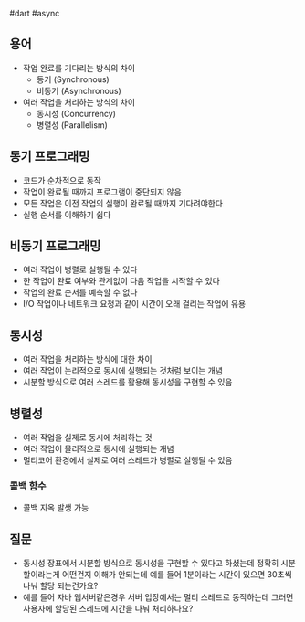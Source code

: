#dart #async

## 용어
- 작업 완료를 기다리는 방식의 차이
	- 동기 (Synchronous)
	- 비동기 (Asynchronous)
- 여러 작업을 처리하는 방식의 차이
	- 동시성 (Concurrency)
	- 병렬성 (Parallelism)

## 동기 프로그래밍
- 코드가 순차적으로 동작
- 작업이 완료될 때까지 프로그램이 중단되지 않음
- 모든 작업은 이전 작업의 실행이 완료될 때까지 기다려야한다
- 실행 순서를 이해하기 쉽다

## 비동기 프로그래밍
- 여러 작업이 병렬로 실행될 수 있다
- 한 작업이 완료 여부와 관계없이 다음 작업을 시작할 수 있다
- 작업의 완료 순서를 예측할 수 없다
- I/O 작업이나 네트워크 요청과 같이 시간이 오래 걸리는 작업에 유용

## 동시성
- 여러 작업을 처리하는 방식에 대한 차이
- 여러 작업이 논리적으로 동시에 실행되는 것처럼 보이는 개념
- 시분할 방식으로 여러 스레드를 활용해 동시성을 구현할 수 있음

## 병렬성
- 여러 작업을 실제로 동시에 처리하는 것
- 여러 작업이 물리적으로 동시에 실행되는 개념
- 멀티코어 환경에서 실제로 여러 스레드가 병렬로 실행될 수 있음

### 콜백 함수
- 콜백 지옥 발생 가능

## 질문
- 동시성 장표에서 시분할 방식으로 동시성을 구현할 수 있다고 하셨는데 정확히 시분할이라는게 어떤건지 이해가 안되는데 예를 들어 1분이라는 시간이 있으면 30초씩 나눠 할당 되는건가요?
- 예를 들어 자바 웹서버같은경우 서버 입장에서는 멀티 스레드로 동작하는데 그러면 사용자에 할당된 스레드에 시간을 나눠 처리하나요?